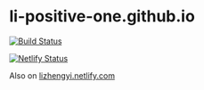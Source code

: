 # li-positive-one.github.io

[![Build Status](https://travis-ci.com/li-positive-one/li-positive-one.github.io.svg?branch=docs)](https://travis-ci.com/li-positive-one/li-positive-one.github.io)

[![Netlify Status](https://api.netlify.com/api/v1/badges/d854ca11-b95a-4f00-b89c-a236726b8391/deploy-status)](https://app.netlify.com/sites/lizhengyi/deploys)

Also on [lizhengyi.netlify.com](https://lizhengyi.netlify.com)
